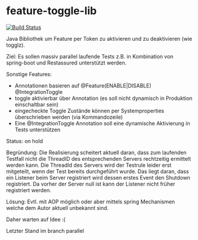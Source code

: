 # feature-toggle-lib

[![Build Status](https://travis-ci.org/FunThomas424242/feature-toggle-lib.svg?branch=master)](https://travis-ci.org/FunThomas424242/feature-toggle-lib)

Java Bibliothek um Feature per Token zu aktivieren und zu deaktivieren (wie togglz). 

Ziel: Es sollen massiv parallel laufende Tests z.B. in Kombination von spring-boot und Restassured unterstützt werden.

Sonstige Features:
* Annotationen basieren auf @Feature(ENABLE|DISABLE) @IntegrationToggle
* toggle aktivierbar über Annotation (es soll nicht dynamisch in Produktion einschaltbar sein)
* eingecheckte Toggle Zustände können per Systemproperties überschrieben werden (via Kommandozeile)
* Eine @IntegrationToggle Annotation soll eine dynamische Aktivierung in Tests unterstützen

Status: on hold

Begründung:
Die Realisierung scheitert aktuell daran, dass zum laufenden Testfall nicht die ThreadID des entsprechenden Servers rechtzeitig ermittelt werden kann. Die ThreadId des Servers wird der Testrule leider erst mitgeteilt, wenn der Test bereits durchgeführt wurde. Das liegt daran, dass ein Listener beim Server registriert wird dessen erstes Event den Shutdown registriert. Da vorher der Server null ist kann der Listener nicht früher registriert werden. 

Lösung: Evtl. mit AOP möglich oder aber mittels spring Mechanismen welche dem Autor aktuell unbekannt sind.

Daher warten auf Idee :(

Letzter Stand im branch parallel